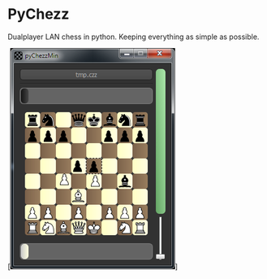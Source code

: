 # PyChezz
Dualplayer LAN chess in python. Keeping everything as simple as possible.

[<img src="\images\docs_images\pyChezzWin_01.PNG">]